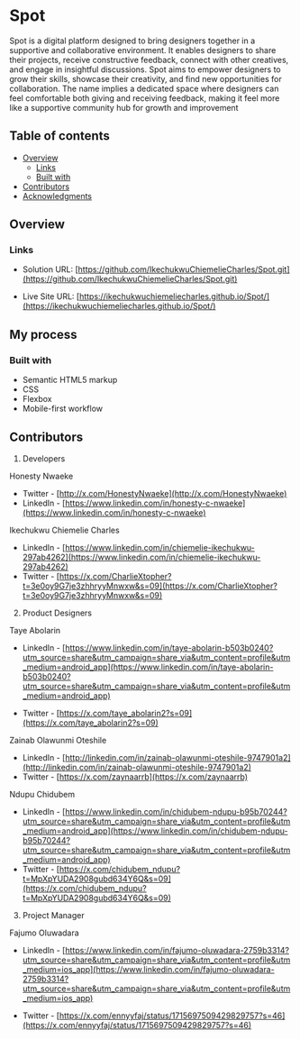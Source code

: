 # Spot

Spot is a digital platform designed to bring designers together in a supportive and collaborative environment. It enables designers to share their projects, receive constructive feedback, connect with other creatives, and engage in insightful discussions. Spot aims to empower designers to grow their skills, showcase their creativity, and find new opportunities for collaboration.
The name implies a dedicated space where designers can feel comfortable both giving and receiving feedback, making it feel more like a supportive community hub for growth and improvement

## Table of contents

- [Overview](#overview)
  - [Links](#links)
  - [Built with](#built-with)
- [Contributors](#Contributors)
- [Acknowledgments](#acknowledgments)

## Overview

### Links

- Solution URL: [https://github.com/IkechukwuChiemelieCharles/Spot.git](https://github.com/IkechukwuChiemelieCharles/Spot.git)

- Live Site URL: [https://ikechukwuchiemeliecharles.github.io/Spot/](https://ikechukwuchiemeliecharles.github.io/Spot/)

## My process

### Built with

- Semantic HTML5 markup
- CSS
- Flexbox
- Mobile-first workflow

## Contributors

1. Developers

Honesty Nwaeke

- Twitter - [http://x.com/HonestyNwaeke](http://x.com/HonestyNwaeke)
- LinkedIn - [https://www.linkedin.com/in/honesty-c-nwaeke](https://www.linkedin.com/in/honesty-c-nwaeke)

Ikechukwu Chiemelie Charles

- LinkedIn - [https://www.linkedin.com/in/chiemelie-ikechukwu-297ab4262](https://www.linkedin.com/in/chiemelie-ikechukwu-297ab4262)
- Twitter - [https://x.com/CharlieXtopher?t=3e0oy9G7je3zhhryyMnwxw&s=09](https://x.com/CharlieXtopher?t=3e0oy9G7je3zhhryyMnwxw&s=09)

2. Product Designers

Taye Abolarin

- LinkedIn - [https://www.linkedin.com/in/taye-abolarin-b503b0240?utm_source=share&utm_campaign=share_via&utm_content=profile&utm_medium=android_app](https://www.linkedin.com/in/taye-abolarin-b503b0240?utm_source=share&utm_campaign=share_via&utm_content=profile&utm_medium=android_app)

- Twitter - [https://x.com/taye_abolarin2?s=09](https://x.com/taye_abolarin2?s=09)

Zainab Olawunmi Oteshile

- LinkedIn - [http://linkedin.com/in/zainab-olawunmi-oteshile-9747901a2](http://linkedin.com/in/zainab-olawunmi-oteshile-9747901a2)
- Twitter - [https://x.com/zaynaarrb](https://x.com/zaynaarrb)

Ndupu Chidubem

- LinkedIn - [https://www.linkedin.com/in/chidubem-ndupu-b95b70244?utm_source=share&utm_campaign=share_via&utm_content=profile&utm_medium=android_app](https://www.linkedin.com/in/chidubem-ndupu-b95b70244?utm_source=share&utm_campaign=share_via&utm_content=profile&utm_medium=android_app)
- Twitter - [https://x.com/chidubem_ndupu?t=MpXpYUDA2908gubd634Y6Q&s=09](https://x.com/chidubem_ndupu?t=MpXpYUDA2908gubd634Y6Q&s=09)

3.  Project Manager

Fajumo Oluwadara

- LinkedIn - [https://www.linkedin.com/in/fajumo-oluwadara-2759b3314?utm_source=share&utm_campaign=share_via&utm_content=profile&utm_medium=ios_app](https://www.linkedin.com/in/fajumo-oluwadara-2759b3314?utm_source=share&utm_campaign=share_via&utm_content=profile&utm_medium=ios_app)

- Twitter - [https://x.com/ennyyfaj/status/1715697509429829757?s=46](https://x.com/ennyyfaj/status/1715697509429829757?s=46)
